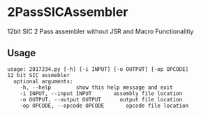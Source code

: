 # 2PassSICAssembler
12bit SIC 2 Pass assembler without JSR and Macro Functionalitiy

## Usage
    usage: 2017234.py [-h] [-i INPUT] [-o OUTPUT] [-op OPCODE] 
    12 bit SIC assmebler 
      optional arguments:
        -h, --help        show this help message and exit
        -i INPUT, --input INPUT       assembly file location 
        -o OUTPUT, --output OUTPUT      output file location 
        -op OPCODE, --opcode OPCODE       opcode file location  
